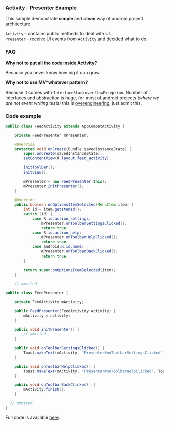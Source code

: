 ### Activity - Presenter Example

This sample demonstrate **simple** and **clean** way of android project architecture.

`Activity` - contains public methods to deal with UI.<br>
`Presenter` - receive UI events from `Activity` and decided what to do.

### FAQ

**Why not to put all the code inside Activity?**

Because you never know how big it can grow.

**Why not to use MV*whatever pattern?**

Because it comes with `InterfaceStackoverflowException`. Number of interfaces and abstraction is huge, for most of android projects *(where we are not event writing tests)* this is [overengineering](https://en.wikipedia.org/wiki/Overengineering), just admit this.


### Code example

```java
public class FeedActivity extends AppCompatActivity {

    private FeedPresenter mPresenter;

    @Override
    protected void onCreate(Bundle savedInstanceState) {
        super.onCreate(savedInstanceState);
        setContentView(R.layout.feed_activity);

        initToolBar();
        initView();

        mPresenter = new FeedPresenter(this);
        mPresenter.initPresenter();
    }
    
    @Override
    public boolean onOptionsItemSelected(MenuItem item) {
        int id = item.getItemId();
        switch (id) {
            case R.id.action_settings:
                mPresenter.onToolbarSettingsClicked();
                return true;
            case R.id.action_help:
                mPresenter.onToolbarHelpClicked();
                return true;
            case android.R.id.home:
                mPresenter.onToolbarBackClicked();
                return true;
        }

        return super.onOptionsItemSelected(item);
    }
    
    // omitted
```

```java
public class FeedPresenter {

    private FeedActivity mActivity;

    public FeedPresenter(FeedActivity activity) {
        mActivity = activity;
    }

    public void initPresenter() {
        // omitted
    }

    public void onToolbarSettingsClicked() {
        Toast.makeText(mActivity, "Presenter#onToolbarSettingsClicked", Toast.LENGTH_SHORT).show();
    }

    public void onToolbarHelpClicked() {
        Toast.makeText(mActivity, "Presenter#onToolbarHelpClicked", Toast.LENGTH_SHORT).show();
    }

    public void onToolbarBackClicked() {
        mActivity.finish();
    }

  // ommited
}
```

Full code is available [here](https://github.com/dmytrodanylyk/presenter-example/tree/master/app/src/main/java/com/dd/ui/feed).

